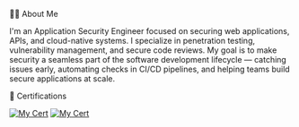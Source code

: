 🧑‍💻 About Me

I'm an Application Security Engineer focused on securing web applications, APIs, and cloud-native systems. I specialize in penetration testing, vulnerability management, and secure code reviews.
My goal is to make security a seamless part of the software development lifecycle — catching issues early, automating checks in CI/CD pipelines, and helping teams build secure applications at scale.


 🏅 Certifications

[![My Cert](https://miro.medium.com/v2/resize:fit:640/format:webp/1*KXRcpcS4sGp4xvLjhByI7A.png)](https://certs.ine.com/c33029bc-a71f-4a9d-808d-20c13cd32538#acc.MG0eHtoq)
[![My Cert](https://miro.medium.com/v2/resize:fit:640/format:webp/1*PCBXs9F7qjom3aUtzeJxOA.png)](https://certs.ine.com/1dc0aa27-2b00-4376-91a3-b2dd323533f3#acc.rDuM1ZKl)
